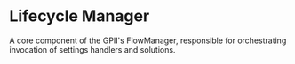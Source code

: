 Lifecycle Manager
===

A core component of the GPII's FlowManager, responsible for orchestrating invocation
of settings handlers and solutions.